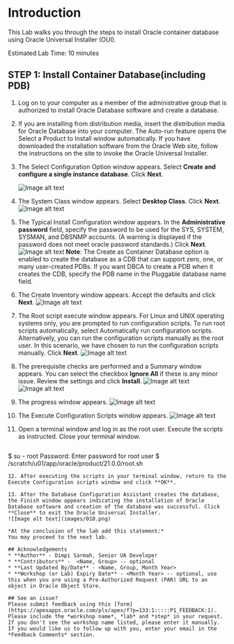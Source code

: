 # Introduction
This Lab walks you through the steps to install Oracle container database using Oracle Universal Installer (OUI).

Estimated Lab Time: 10 minutes


## **STEP 1**: Install Container Database(including PDB)

1. Log on to your computer as a member of the administrative group that is authorized to install Oracle Database software and create a database.

2. If you are installing from distribution media, insert the distribution media for Oracle Database into your computer. The Auto-run feature opens the Select a Product to Install window automatically. If you have downloaded the installation software from the Oracle Web site, follow the instructions on the site to invoke the Oracle Universal Installer.

3. The Select Configuration Option window appears. Select **Create and configure a single instance database**. Click **Next**.

    ![Image alt text](images/001.png)

4. The System Class window appears. Select **Desktop Class**. Click **Next**.
  ![Image alt text](images/002.png)

5. The Typical Install Configuration window appears. In the **Administrative password** field, specify the password to be used for the SYS, SYSTEM, SYSMAN, and DBSNMP accounts. (A warning is displayed if the password does not meet oracle password standards.) Click **Next**.
  ![Image alt text](images/003.png)
**Note**: The Create as Container Database option is enabled to create the database as a CDB that can support zero, one, or many user-created PDBs. If you want DBCA to create a PDB when it creates the CDB, specify the PDB name in the Pluggable database name field.

6. The Create Inventory window appears. Accept the defaults and click **Next**.
![Image alt text](images/004.png)

7. The Root script execute window appears. For Linux and UNIX operating systems only, you are prompted to run configuration scripts. To run root scripts automatically, select Automatically run configuration scripts. Alternatively, you can run the configuration scripts manually as the root user. In this scenario, we have chosen to run the configuration scripts manually. Click **Next**.
![Image alt text](images/005.png)

8. The prerequisite checks are performed and a Summary window appears. You can select the checkbox **Ignore All** if these is any minor issue. Review the settings and click **Install**.
![Image alt text](images/006.png)
![Image alt text](images/007.png)

9. The progress window appears.
![Image alt text](images/008.png)

10. The Execute Configuration Scripts window appears.
![Image alt text](images/009.png)

11. Open a terminal window and log in as the root user. Execute the scripts as instructed. Close your terminal window.
  	```
  <copy>$ su - root
Password: Enter password for root user
$ /scratch/u01/app/oracle/product/21.0.0/root.sh
</copy>
  ```
12. After executing the scripts in your terminal window, return to the Execute Configuration scripts window and click **OK**.

13. After the Database Configuration Assistant creates the database, the Finish window appears indicating the installation of Oracle Database software and creation of the database was successful. Click **Close** to exit the Oracle Universal Installer.
![Image alt text](images/010.png)

*At the conclusion of the lab add this statement:*
You may proceed to the next lab.

## Acknowledgements
* **Author** - Dimpi Sarmah, Senior UA Developer
* **Contributors** -  <Name, Group> -- optional
* **Last Updated By/Date** - <Name, Group, Month Year>
* **Workshop (or Lab) Expiry Date** - <Month Year> -- optional, use this when you are using a Pre-Authorized Request (PAR) URL to an object in Oracle Object Store.

## See an issue?
Please submit feedback using this [form](https://apexapps.oracle.com/pls/apex/f?p=133:1:::::P1_FEEDBACK:1). Please include the *workshop name*, *lab* and *step* in your request.  If you don't see the workshop name listed, please enter it manually. If you would like us to follow up with you, enter your email in the *Feedback Comments* section.
